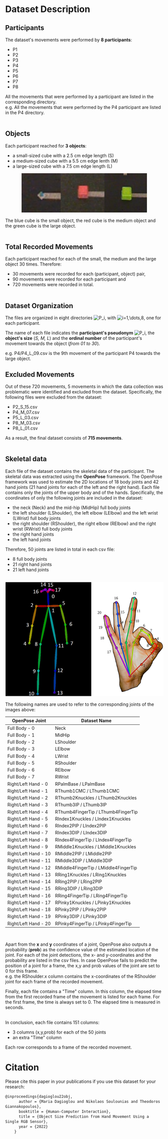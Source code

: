 # Dataset Description

## Participants

The dataset's movements were performed by **8 participants**:
- P1
- P2
- P3
- P4
- P5
- P6
- P7
- P8

All the movements that were performed by a participant are listed in the corresponding directory. <br/>
e.g. All the movements that were performed by the P4 participant are listed in the P4 directory. <br/><br/>

## Objects

Each participant reached for **3 objects**:
* a small-sized cube with a 2.5 cm edge length (S)
* a medium-sized cube with a 5.5 cm edge lenth (M)    
* a large-sized cube with a 7.5 cm edge length (L) 

<p align="center">
<img src="assets/objects.png" width=400></img>
</p>

The blue cube is the small object, the red cube is the medium object and the green cube is the large object. <br/> <br/>

## Total Recorded Movements

Each participant reached for each of the small, the medium and the large object 30 times. Therefore:
- 30 movements were recorded for each (participant, object) pair,
- 90 movements were recorded for each participant and
- 720 movements were recorded in total. <br/><br/>

## Dataset Organization

The files are organized in eight directories <img src="https://latex.codecogs.com/svg.image?P_i" title="P_i" />, with <img src="https://latex.codecogs.com/svg.image?i=1,\dots,8" title="i=1,\dots,8" />, one for each participant. 

The name of each  file indicates the **participant's pseudonym** <img src="https://latex.codecogs.com/svg.image?P_i" title="P_i" />, the **object's size** (*S, M, L*) and the **ordinal number** of the participant's movement towards the object (*from 01 to 30*).

e.g. P4/P4_L_09.csv is the 9th movement of the participant P4 towards the large object.

## Excluded Movements

Out of these 720 movements, 5 movements in which the data collection was problematic were identified and excluded from the dataset. Specifically, the following files were excluded from the dataset:
* P2_S_15.csv
* P4_M_07.csv
* P5_L_03.csv
* P8_M_03.csv
* P8_L_01.csv

As a result, the final dataset consists of **715 movements**. <br/><br/>

## Skeletal data

Each file of the dataset contains the skeletal data of the participant. The skeletal data was extracted using the **OpenPose** framework. The OpenPose framework was used to estimate the 2D locations of 18 body joints and 42 hand joints (21 hand joints for each of the left and the right hand). Each file contains only the joints of the upper body and of the hands. Specifically, the coordinates of only the following joints are included in the dataset:
* the neck (Neck) and the mid-hip (MidHip) full body joints
* the left shoulder (LShoulder), the left elbow (LElbow) and the left wrist (LWrist) full body joints
* the right shoulder (RShoulder), the right elbow (RElbow) and the right wrist (RWrist) full body joints
* the right hand joints
* the left hand joints

Therefore, 50 joints are listed in total in each csv file:
* 8 full body joints
* 21 right hand joints
* 21 left hand joints
<br/><br/>

<p align="center">
<img src="assets/openpose_keypoints.png"></img>
</p>

The following names are used to refer to the corresponding joints of the images above:

| OpenPose Joint             | Dataset Name                           | 
| -------------------------- | ---------------------------------------|
| Full Body -  0             | Neck                                   |
| Full Body -  1             | MidHip                                 |
| Full Body -  2             | LShoulder                              |
| Full Body -  3             | LElbow                                 |
| Full Body -  4             | LWrist                                 |
| Full Body -  5             | RShoulder                              |
| Full Body -  6             | RElbow                                 |
| Full Body -  7             | RWrist                                 |
| Right/Left Hand - 0        | RPalmBase / LPalmBase                  |
| Right/Left Hand - 1        | RThumb1CMC / LThumb1CMC                |
| Right/Left Hand - 2        | RThumb2Knuckles / LThumb2Knuckles      |
| Right/Left Hand - 3        | RThumb3IP / LThumb3IP                  |
| Right/Left Hand - 4        | RThumb4FingerTip / LThumb4FingerTip    |
| Right/Left Hand - 5        | RIndex1Knuckles / LIndex1Knuckles      |
| Right/Left Hand - 6        | RIndex2PIP / LIndex2PIP                |
| Right/Left Hand - 7        | RIndex3DIP / LIndex3DIP                |
| Right/Left Hand - 8        | RIndex4FingerTip / LIndex4FingerTip    |
| Right/Left Hand - 9        | RMiddle1Knuckles / LMiddle1Knuckles    |
| Right/Left Hand - 10       | RMiddle2PIP / LMiddle2PIP              |
| Right/Left Hand - 11       | RMiddle3DIP / LMiddle3DIP              |
| Right/Left Hand - 12       | RMiddle4FingerTip / LMiddle4FingerTip  |
| Right/Left Hand - 13       | RRing1Knuckles / LRing1Knuckles        |
| Right/Left Hand - 14       | RRing2PIP / LRing2PIP                  |
| Right/Left Hand - 15       | RRing3DIP / LRing3DIP                  |
| Right/Left Hand - 16       | RRing4FingerTip / LRing4FingerTip      |
| Right/Left Hand - 17       | RPinky1Knuckles / LPinky1Knuckles      |
| Right/Left Hand - 18       | RPinky2PIP / LPinky2PIP                |
| Right/Left Hand - 19       | RPinky3DIP / LPinky3DIP                |
| Right/Left Hand - 20       | RPinky4FingerTip / LPinky4FingerTip    |
<br/>

Apart from the **x** and **y** coordinates of a joint, OpenPose also outputs a probability (**prob**) as the confidence value of the estimated location of the joint. For each of the joint detections, the x- and y-coordinates and the probability are listed in the csv files. In case OpenPose fails to predict the position of a joint for a frame, the x,y and prob values of the joint are set to 0 for this frame. <br/>
e.g. the RShoulder.x column contains the x-coordinates of the RShoulder joint for each frame of the recorded movement.<br/>

Finally, each file contains a "Time" column. In this column, the elapsed time from the first recorded frame of the movement is listed for each frame. For the first frame, the time is always set to 0. The elapsed time is measured in seconds. <br/><br/>

In conclusion, each file contains 151 columns:
- 3 columns (x,y,prob) for each of the 50 joints
- an extra "Time" column

Each row corresponds to a frame of the recorded movement.


# Citation
Please cite this paper in your publications if you use this dataset for your research:

```
@inproceedings{dagioglou22obj,
      author = {Maria Dagioglou and Nikolaos Soulounias and Theodoros Giannakopoulos},
      booktitle = {Human-Computer Interaction},
      title = {Object Size Prediction from Hand Movement Using a Single RGB Sensor},
      year = {2022}
    }
```